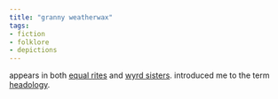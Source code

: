 ```yaml
---
title: "granny weatherwax"
tags:
- fiction
- folklore
- depictions
---
```


appears in both [equal rites](equal%20rites.md) and [wyrd sisters](wyrd%20sisters.md). introduced me to the term [headology](headology.md).